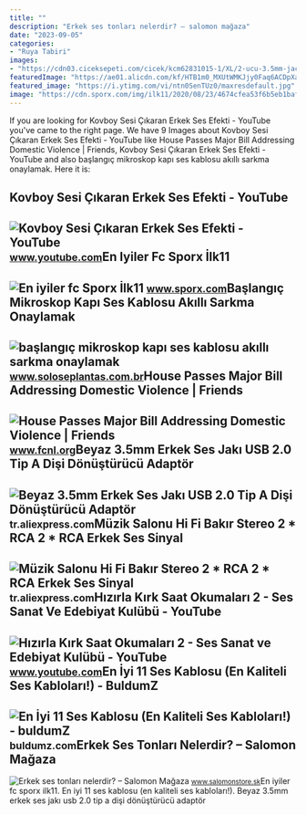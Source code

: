 ```yaml
---
title: ""
description: "Erkek ses tonları nelerdir? – salomon mağaza"
date: "2023-09-05"
categories:
- "Ruya Tabiri"
images:
- "https://cdn03.ciceksepeti.com/cicek/kcm62831015-1/XL/2-ucu-3.5mm-jack-girisli-1.5metre-ses-kablosu-kcm62831015-1-207e9bc749a24c27b34007b16080ff3d.jpg"
featuredImage: "https://ae01.alicdn.com/kf/HTB1m0_MXUtWMKJjy0Faq6ACDpXaE/Beyaz-3-5mm-Erkek-Ses-Jak-USB-2-0-Tip-A-Di-i-D-n-t.jpg"
featured_image: "https://i.ytimg.com/vi/ntn0SenTUz0/maxresdefault.jpg"
image: "https://cdn.sporx.com/img/ilk11/2020/08/23/4674cfea53f6b5eb1bafbdb06097b46d741766.jpg"
---
```


If you are looking for Kovboy Sesi Çıkaran Erkek Ses Efekti - YouTube you've came to the right page. We have 9 Images about Kovboy Sesi Çıkaran Erkek Ses Efekti - YouTube like House Passes Major Bill Addressing Domestic Violence | Friends, Kovboy Sesi Çıkaran Erkek Ses Efekti - YouTube and also başlangıç mikroskop kapı ses kablosu akıllı sarkma onaylamak. Here it is:

Kovboy Sesi Çıkaran Erkek Ses Efekti - YouTube
----------------------------------------------

 ![Kovboy Sesi Çıkaran Erkek Ses Efekti - YouTube](https://i.ytimg.com/vi/ntn0SenTUz0/maxresdefault.jpg) <small>www.youtube.com</small>En Iyiler Fc Sporx İlk11
------------------------

 ![En iyiler fc Sporx İlk11](https://cdn.sporx.com/img/ilk11/2020/08/23/4674cfea53f6b5eb1bafbdb06097b46d741766.jpg) <small>www.sporx.com</small>Başlangıç Mikroskop Kapı Ses Kablosu Akıllı Sarkma Onaylamak
------------------------------------------------------------

 ![başlangıç mikroskop kapı ses kablosu akıllı sarkma onaylamak](https://cdn03.ciceksepeti.com/cicek/kcm62831015-1/XL/2-ucu-3.5mm-jack-girisli-1.5metre-ses-kablosu-kcm62831015-1-207e9bc749a24c27b34007b16080ff3d.jpg) <small>www.soloseplantas.com.br</small>House Passes Major Bill Addressing Domestic Violence | Friends
--------------------------------------------------------------

 ![House Passes Major Bill Addressing Domestic Violence | Friends](https://www.fcnl.org/sites/default/files/2021-08/51155447142_ccabb16e86_k.jpg) <small>www.fcnl.org</small>Beyaz 3.5mm Erkek Ses Jakı USB 2.0 Tip A Dişi Dönüştürücü Adaptör
-----------------------------------------------------------------

 ![Beyaz 3.5mm Erkek Ses Jakı USB 2.0 Tip A Dişi Dönüştürücü Adaptör](https://ae01.alicdn.com/kf/HTB1m0_MXUtWMKJjy0Faq6ACDpXaE/Beyaz-3-5mm-Erkek-Ses-Jak-USB-2-0-Tip-A-Di-i-D-n-t.jpg) <small>tr.aliexpress.com</small>Müzik Salonu Hi Fi Bakır Stereo 2 \* RCA 2 \* RCA Erkek Ses Sinyal
------------------------------------------------------------------

 ![Müzik Salonu Hi Fi Bakır Stereo 2 * RCA 2 * RCA Erkek Ses Sinyal](https://ae01.alicdn.com/kf/Sa4bfb6b00d31431988a043f4408cda63J/M-zik-Salonu-Hi-Fi-Bak-r-Stereo-2-RCA-2-RCA-Erkek-Ses-Sinyal-Kablosu.jpg) <small>tr.aliexpress.com</small>Hızırla Kırk Saat Okumaları 2 - Ses Sanat Ve Edebiyat Kulübü - YouTube
----------------------------------------------------------------------

 ![Hızırla Kırk Saat Okumaları 2 - Ses Sanat ve Edebiyat Kulübü - YouTube](https://i.ytimg.com/vi/NyI6NsN2pbc/maxresdefault.jpg) <small>www.youtube.com</small>En İyi 11 Ses Kablosu (En Kaliteli Ses Kabloları!) - BuldumZ
------------------------------------------------------------

 ![En İyi 11 Ses Kablosu (En Kaliteli Ses Kabloları!) - buldumZ](https://buldumz.com/wp-content/uploads/2021/05/Hama-43300-ses-kablosu.jpg) <small>buldumz.com</small>Erkek Ses Tonları Nelerdir? – Salomon Mağaza
--------------------------------------------

 ![Erkek ses tonları nelerdir? – Salomon Mağaza](https://www.salomonstore.sk/wp-content/uploads/2022/12/erkek-ses-tonlari-nelerdir.png) <small>www.salomonstore.sk</small>En iyiler fc sporx i̇lk11. En i̇yi 11 ses kablosu (en kaliteli ses kabloları!). Beyaz 3.5mm erkek ses jakı usb 2.0 tip a dişi dönüştürücü adaptör
